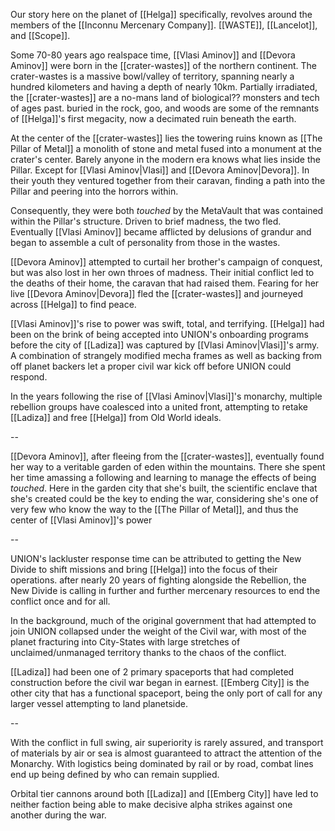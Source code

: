 

Our story here on the planet of [[Helga]] specifically, revolves around the members of the [[Inconnu Mercenary Company]]. [[WASTE]], [[Lancelot]], and [[Scope]].

Some 70-80 years ago realspace time, [[Vlasi Aminov]] and [[Devora Aminov]] were born in the [[crater-wastes]] of the northern continent. The crater-wastes is a massive bowl/valley of territory, spanning nearly a hundred kilometers and having a depth of nearly 10km. Partially irradiated, the [[crater-wastes]] are a no-mans land of biological?? monsters and tech of ages past. buried in the rock, goo, and woods are some of the remnants of [[Helga]]'s first megacity, now a decimated ruin beneath the earth.

At the center of the [[crater-wastes]] lies the towering ruins known as [[The Pillar of Metal]] a monolith of stone and metal fused into a monument at the crater's center. Barely anyone in the modern era knows what lies inside the Pillar. Except for [[Vlasi Aminov|Vlasi]] and [[Devora Aminov|Devora]]. In their youth they ventured together from their caravan, finding a path into the Pillar and peering into the horrors within.

Consequently, they were both *touched* by the MetaVault that was contained within the Pillar's structure. Driven to brief madness, the two fled. Eventually [[Vlasi Aminov]] became afflicted by delusions of grandur and began to assemble a cult of personality from those in the wastes.

[[Devora Aminov]] attempted to curtail her brother's campaign of conquest, but was also lost in her own throes of madness. Their initial conflict led to the deaths of their home, the caravan that had raised them. Fearing for her live [[Devora Aminov|Devora]] fled the [[crater-wastes]] and journeyed across [[Helga]] to find peace.

[[Vlasi Aminov]]'s rise to power was swift, total, and terrifying.  [[Helga]] had been on the brink of being accepted into UNION's onboarding programs before the city of [[Ladiza]] was captured by [[Vlasi Aminov|Vlasi]]'s army. A combination of strangely modified mecha frames as well as backing from off planet backers let a proper civil war kick off before UNION could respond.

In the years following the rise of [[Vlasi Aminov|Vlasi]]'s monarchy, multiple rebellion groups have coalesced into a united front, attempting to retake [[Ladiza]] and free [[Helga]] from Old World ideals.

--

[[Devora Aminov]], after fleeing from the [[crater-wastes]], eventually found her way to a veritable garden of eden within the mountains. There she spent her time amassing a following and learning to manage the effects of being *touched*. 
Here in the garden city that she's built, the scientific enclave that she's created could be the key to ending the war, considering she's one of very few who know the way to the [[The Pillar of Metal]], and thus the center of [[Vlasi Aminov]]'s power

--

UNION's lackluster response time can be attributed to getting the New Divide to shift missions and bring [[Helga]] into the focus of their operations. after nearly 20 years of fighting alongside the Rebellion, the New Divide is calling in further and further mercenary resources to end the conflict once and for all.

In the background, much of the original government that had attempted to join UNION collapsed under the weight of the Civil war, with most of the planet fracturing into City-States with large stretches of unclaimed/unmanaged territory thanks to the chaos of the conflict. 

[[Ladiza]] had been one of 2 primary spaceports that had completed construction before the civil war began in earnest. [[Emberg City]] is the other city that has a functional spaceport, being the only port of call for any larger vessel attempting to land planetside.

--

With the conflict in full swing, air superiority is rarely assured, and transport of materials by air or sea is almost guaranteed to attract the attention of the Monarchy. With logistics being dominated by rail or by road, combat lines end up being defined by who can remain supplied.

Orbital tier cannons around both [[Ladiza]] and [[Emberg City]] have led to neither faction being able to make decisive alpha strikes against one another during the war.

